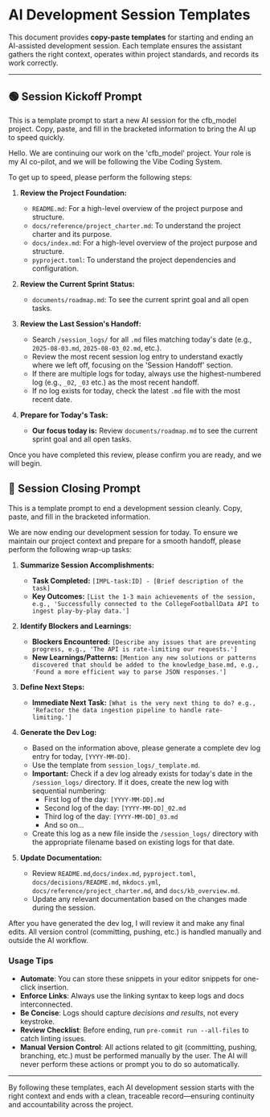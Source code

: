 # AI Development Session Templates

This document provides **copy-paste templates** for starting and ending an AI-assisted development
session. Each template ensures the assistant gathers the right context, operates within project
standards, and records its work correctly.

---

## 🟢 Session Kickoff Prompt

This is a template prompt to start a new AI session for the cfb_model project. Copy, paste, and fill
in the bracketed information to bring the AI up to speed quickly.

Hello. We are continuing our work on the 'cfb_model' project. Your role is my AI co-pilot, and we
will be following the Vibe Coding System.

To get up to speed, please perform the following steps:

1. **Review the Project Foundation:**
    - `README.md`: For a high-level overview of the project purpose and structure.
    - `docs/reference/project_charter.md`: To understand the project charter and its purpose.
    - `docs/index.md`: For a high-level overview of the project purpose and structure.
    - `pyproject.toml`: To understand the project dependencies and configuration.

2. **Review the Current Sprint Status:**
    - `documents/roadmap.md`: To see the current sprint goal and all open tasks.

3. **Review the Last Session's Handoff:**
    - Search `/session_logs/` for all `.md` files matching today's date (e.g., `2025-08-03.md`,
      `2025-08-03_02.md`, etc.).
    - Review the most recent session log entry to understand exactly where we left off, focusing on
      the 'Session Handoff' section.
    - If there are multiple logs for today, always use the highest-numbered log (e.g., `_02`, `_03`
      etc.) as the most recent handoff.
    - If no log exists for today, check the latest `.md` file with the most recent date.

4. **Prepare for Today's Task:**
    - **Our focus today is:** Review `documents/roadmap.md` to see the current sprint goal and all
      open tasks.

Once you have completed this review, please confirm you are ready, and we will begin.

## 🔴 Session Closing Prompt

This is a template prompt to end a development session cleanly. Copy, paste, and fill in the
bracketed information.

We are now ending our development session for today. To ensure we maintain our project context and
prepare for a smooth handoff, please perform the following wrap-up tasks:

1. **Summarize Session Accomplishments:**
    - **Task Completed:** `[IMPL-task:ID] - [Brief description of the task]`
    - **Key Outcomes:** `[List the 1-3 main achievements of the session, e.g., 'Successfully
      connected to the CollegeFootballData API to ingest play-by-play data.']`

2. **Identify Blockers and Learnings:**
    - **Blockers Encountered:** `[Describe any issues that are preventing progress, e.g., 'The API
      is rate-limiting our requests.']`
    - **New Learnings/Patterns:** `[Mention any new solutions or patterns discovered that should be
      added to the knowledge_base.md, e.g., 'Found a more efficient way to parse JSON responses.']`

3. **Define Next Steps:**
    - **Immediate Next Task:** `[What is the very next thing to do? e.g., 'Refactor the data
      ingestion pipeline to handle rate-limiting.']`

4. **Generate the Dev Log:**
    - Based on the information above, please generate a complete dev log entry for today, `[YYYY-MM-DD]`.
    - Use the template from `session_logs/_template.md`.
    - **Important:** Check if a dev log already exists for today's date in the
      `/session_logs/` directory. If it does, create the new log with sequential
      numbering:
      - First log of the day: `[YYYY-MM-DD].md`
      - Second log of the day: `[YYYY-MM-DD]_02.md`
      - Third log of the day: `[YYYY-MM-DD]_03.md`
      - And so on...
    - Create this log as a new file inside the `/session_logs/` directory with the
      appropriate filename based on existing logs for that date.

5. **Update Documentation:**
    - Review `README.md`,`docs/index.md`, `pyproject.toml`, `docs/decisions/README.md`,
      `mkdocs.yml`, `docs/reference/project_charter.md`, and `docs/kb_overview.md`.
    - Update any relevant documentation based on the changes made during the session.

After you have generated the dev log, I will review it and make any final edits. All version control
(committing, pushing, etc.) is handled manually and outside the AI workflow.

### Usage Tips

- **Automate**: You can store these snippets in your editor snippets for one-click insertion.
- **Enforce Links**: Always use the linking syntax to keep logs and docs interconnected.
- **Be Concise**: Logs should capture *decisions and results*, not every keystroke.
- **Review Checklist**: Before ending, run `pre-commit run --all-files` to catch linting issues.
- **Manual Version Control**: All actions related to git (committing, pushing, branching, etc.)
  must be performed manually by the user. The AI will never perform these actions or prompt you to
  do so automatically.

---

By following these templates, each AI development session starts with the right context and ends
with a clean, traceable record—ensuring continuity and accountability across the project.
